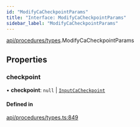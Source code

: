 ```yaml
---
id: "ModifyCaCheckpointParams"
title: "Interface: ModifyCaCheckpointParams"
sidebar_label: "ModifyCaCheckpointParams"
---
```


[api/procedures/types](../../../../../modules/API/Procedures/Types/Types.md).ModifyCaCheckpointParams

## Properties

### checkpoint

• **checkpoint**: ``null`` \| [`InputCaCheckpoint`](../../../../../modules/API/Entities/Asset/Checkpoints/Types/Types.md#inputcacheckpoint)

#### Defined in

[api/procedures/types.ts:849](https://github.com/PolymeshAssociation/polymesh-sdk/blob/95e180d28/src/api/procedures/types.ts#L849)
